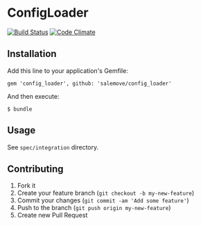 # ConfigLoader

[![Build Status](https://travis-ci.org/salemove/config_loader.svg?branch=master)](https://travis-ci.org/salemove/config_loader)
[![Code Climate](https://codeclimate.com/github/salemove/config_loader.png)](https://codeclimate.com/github/salemove/config_loader)

## Installation

Add this line to your application's Gemfile:

    gem 'config_loader', github: 'salemove/config_loader'

And then execute:

    $ bundle

## Usage

See `spec/integration` directory.

## Contributing

1. Fork it
2. Create your feature branch (`git checkout -b my-new-feature`)
3. Commit your changes (`git commit -am 'Add some feature'`)
4. Push to the branch (`git push origin my-new-feature`)
5. Create new Pull Request
